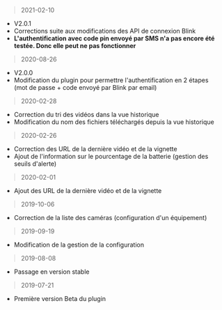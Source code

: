 > 2021-02-10
  + V2.0.1
  + Corrections suite aux modifications des API de connexion Blink
  + **L'authentification avec code pin envoyé par SMS n'a pas encore été testée. Donc elle peut ne pas fonctionner**

> 2020-08-26
  + V2.0.0
  + Modification du plugin pour permettre l'authentification en 2 étapes (mot de passe + code envoyé par Blink par email)

> 2020-02-28
  + Correction du tri des vidéos dans la vue historique
  + Modification du nom des fichiers téléchargés depuis la vue historique

> 2020-02-26
  + Correction des URL de la dernière vidéo et de la vignette
  + Ajout de l'information sur le pourcentage de la batterie (gestion des seuils d'alerte)

> 2020-02-01 
  + Ajout des URL de la dernière vidéo et de la vignette

> 2019-10-06
  + Correction de la liste des caméras (configuration d'un équipement)

> 2019-09-19
  + Modification de la gestion de la configuration

> 2019-08-08
  + Passage en version stable

> 2019-07-21
  + Première version Beta du plugin
